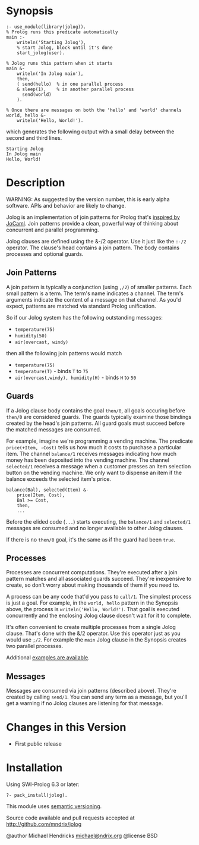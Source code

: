 # Synopsis

    :- use_module(library(jolog)).
    % Prolog runs this predicate automatically
    main :-
        writeln('Starting Jolog'),
        % start Jolog, block until it's done
        start_jolog(user).

    % Jolog runs this pattern when it starts
    main &-
        writeln('In Jolog main'),
        then,
        ( send(hello)  % in one parallel process
        & sleep(1),    % in another parallel process
          send(world)
        ).

    % Once there are messages on both the 'hello' and 'world' channels
    world, hello &-
        writeln('Hello, World!').

which generates the following output with a small delay between the
second and third lines.

    Starting Jolog
    In Jolog main
    Hello, World!

# Description

WARNING: As suggested by the version number, this is early alpha software.
APIs and behavior are likely to change.

Jolog is an implementation of join patterns for Prolog that's
[inspired by JoCaml](http://jocaml.inria.fr/).  Join patterns provide
a clean, powerful way of thinking about concurrent and parallel
programming.

Jolog clauses are defined using the &-/2 operator.  Use it just like
the `:-/2` operator.  The clause's head contains a join pattern.  The
body contains processes and optional guards.

## Join Patterns

A join pattern is typically a conjunction (using `,/2`) of smaller
patterns.  Each small pattern is a term.  The term's name indicates a
channel.  The term's arguments indicate the content of a message on
that channel.  As you'd expect, patterns are matched via standard
Prolog unification.

So if our Jolog system has the following outstanding messages:

  * `temperature(75)`
  * `humidity(50)`
  * `air(overcast, windy)`

then all the following join patterns would match

  * `temperature(75)`
  * `temperature(T)` - binds `T` to `75`
  * `air(overcast,windy), humidity(H)` - binds `H` to `50`

## Guards

If a Jolog clause body contains the goal `then/0`, all goals occuring
before `then/0` are considered guards.  The guards typically examine
those bindings created by the head's join patterns.  All guard goals
must succeed before the matched messages are consumed.

For example, imagine we're programming a vending machine.  The
predicate `price(+Item, -Cost)` tells us how much it costs to purchase
a particular item.  The channel `balance/1` receives messages
indicating how much money has been deposited into the vending machine.
The channel `selected/1` receives a message when a customer presses an
item selection button on the vending machine.  We only want to
dispense an item if the balance exceeds the selected item's price.

    balance(Bal), selected(Item) &-
        price(Item, Cost),
        Bal >= Cost,
        then,
        ...

Before the elided code (`...`) starts executing, the `balance/1` and
`selected/1` messages are consumed and no longer available to other
Jolog clauses.

If there is no `then/0` goal, it's the same as if the guard had been
`true`.

## Processes

Processes are concurrent computations.  They're executed after a join
pattern matches and all associated guards succeed.  They're
inexpensive to create, so don't worry about making thousands of them
if you need to.

A process can be any code that'd you pass to `call/1`.  The simplest
process is just a goal.  For example, in the `world, hello` pattern in
the Synopsis above, the process is `writeln('Hello, World!')`.  That
goal is executed concurrently and the enclosing Jolog clause doesn't
wait for it to complete.

It's often convenient to create multiple processes from a single Jolog
clause.  That's done with the &/2 operator.  Use this operator just
as you would use `;/2`.  For example the `main` Jolog clause in the
Synopsis creates two parallel processes.

Additional [examples are
available](https://github.com/mndrix/jolog/tree/master/examples).

## Messages

Messages are consumed via join patterns (described above).  They're
created by calling `send/1`.  You can send any term as a message, but
you'll get a warning if no Jolog clauses are listening for that
message.

# Changes in this Version

  * First public release

# Installation

Using SWI-Prolog 6.3 or later:

    ?- pack_install(jolog).

This module uses [semantic versioning](http://semver.org/).

Source code available and pull requests accepted at
http://github.com/mndrix/jolog

@author Michael Hendricks <michael@ndrix.org>
@license BSD
